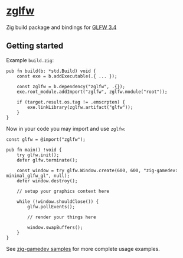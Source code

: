 # [zglfw](https://github.com/zig-gamedev/zglfw)

Zig build package and bindings for [GLFW 3.4](https://github.com/glfw/glfw/releases/tag/3.4)

## Getting started

Example `build.zig`:
```zig
pub fn build(b: *std.Build) void {
    const exe = b.addExecutable(.{ ... });

    const zglfw = b.dependency("zglfw", .{});
    exe.root_module.addImport("zglfw", zglfw.module("root"));

    if (target.result.os.tag != .emscrpten) {
        exe.linkLibrary(zglfw.artifact("glfw"));
    }
}
```

Now in your code you may import and use `zglfw`:
```zig
const glfw = @import("zglfw");

pub fn main() !void {
    try glfw.init();
    defer glfw.terminate();

    const window = try glfw.Window.create(600, 600, "zig-gamedev: minimal_glfw_gl", null);
    defer window.destroy();

    // setup your graphics context here

    while (!window.shouldClose()) {
        glfw.pollEvents();

        // render your things here
        
        window.swapBuffers();
    }
}
```

See [zig-gamedev samples](https://github.com/zig-gamedev/zig-gamedev/tree/main/samples) for more complete usage examples.
